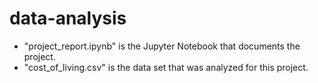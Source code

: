 # data-analysis

- "project_report.ipynb" is the Jupyter Notebook that documents the project.
- "cost_of_living.csv" is the data set that was analyzed for this project.

